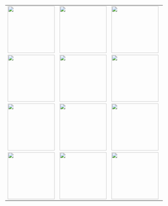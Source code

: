 <table>
    <tr>
        <td align="center">
            <img src="https://i.ibb.co/3FQB21b/Hist-rias-dos-Usu-rios-1.jpg" width="150px;" alt=""/>
        </td>
        <td align="center">
            <img src="https://i.ibb.co/7QJSW73/Hist-rias-dos-Usu-rios-2.jpg" width="150px;" alt=""/>
        </td>
        <td align="center">
            <img  src="https://i.ibb.co/C6cSdsG/Hist-rias-dos-Usu-rios-3.jpg" width="150px;" alt=""/>
        </td>
        <td align="center">
            <img  src="https://i.ibb.co/hBmncdR/Hist-rias-dos-Usu-rios-4.jpg" width="150px;" alt=""/>
        </td>
        <td align="center">
            <img  src="https://i.ibb.co/g4rpCNY/Hist-rias-dos-Usu-rios-20.jpg" width="150px;" alt=""/>
        </td>      
    </tr>
    <tr>
        <td align="center">
            <img  src="https://i.ibb.co/fX6cFXD/Hist-rias-dos-Usu-rios-5.jpg" width="150px;" alt=""/>
        </td>
        <td align="center">
            <img  src="https://i.ibb.co/1rf0k7s/Hist-rias-dos-Usu-rios-6.jpg" width="150px;" alt=""/>
        </td>
        <td align="center">
            <img  src="https://i.ibb.co/GRcyhfX/Hist-rias-dos-Usu-rios-7.jpg" width="150px;" alt=""/>
        </td>
        <td align="center">
            <img  src="https://i.ibb.co/XJr95Dg/Hist-rias-dos-Usu-rios-8.jpg" width="150px;" alt=""/>
        </td>
        <td align="center">
            <img  src="https://i.ibb.co/rmzQpzq/Hist-rias-dos-Usu-rios-9.jpg" width="150px;" alt=""/>
        </td>      
    </tr>
    <tr>
        <td align="center">
            <img  src="https://i.ibb.co/yBC40By/Hist-rias-dos-Usu-rios-10.jpg" width="150px;" alt=""/>
        </td>
        <td align="center">
            <img  src="https://i.ibb.co/p2gXVKd/Hist-rias-dos-Usu-rios-11.jpg" width="150px;" alt=""/>
        </td>
        <td align="center">
            <img  src="https://i.ibb.co/TM5Bjqm/Hist-rias-dos-Usu-rios-12.jpg" width="150px;" alt=""/>
        </td>
        <td align="center">
            <img  src="https://i.ibb.co/Hz6gCT5/Hist-rias-dos-Usu-rios-13.jpg" width="150px;" alt=""/>
        </td>
        <td align="center">
            <img  src="https://i.ibb.co/dfrQhxb/Hist-rias-dos-Usu-rios-14.jpg" width="150px;" alt=""/>
        </td>      
    </tr>
    <tr>
        <td align="center">
            <img  src="https://i.ibb.co/SVVYnqg/Hist-rias-dos-Usu-rios-15.jpg" width="150px;" alt=""/>
        </td>
        <td align="center">
            <img  src="https://i.ibb.co/rsvsyn6/Hist-rias-dos-Usu-rios-16.jpg" width="150px;" alt=""/>
        </td>
        <td align="center">
            <img  src="https://i.ibb.co/5xZBH5k/Hist-rias-dos-Usu-rios-17.jpg" width="150px;" alt=""/>
        </td>
        <td align="center">
            <img  src="https://i.ibb.co/VS8zkdx/Hist-rias-dos-Usu-rios-18.jpg" width="150px;" alt=""/>
        </td>
        <td align="center">
            <img  src="https://i.ibb.co/jhnTLmJ/Hist-rias-dos-Usu-rios-19.jpg" width="150px;" alt=""/>
        </td>      
    </tr>    
</table>
